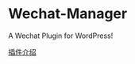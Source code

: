 # Wechat-Manager

A Wechat Plugin for WordPress!

[插件介绍](http://9iphp.com/opensystem/wordpress/1043.html)